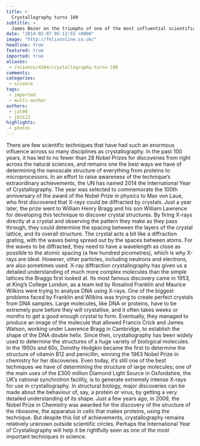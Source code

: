 ```yaml
---
title: >
  Crystallography turns 100
subtitle: >
  James Bezer on the triumphs of one of the most influential scientific techniques
date: "2014-02-07 05:13:55 +0000"
image: "http://felixonline.co.uk/"
headline: true
featured: true
imported: true
aliases:
 - /science/4364/crystallography-turns-100
comments:
categories:
 - science
tags:
 - imported
 - multi-author
authors:
 - jal08
 - jb3112
highlights:
 - photos
---
```


There are few scientific techniques that have had such an enormous influence across so many disciplines as crystallography.
In the past 100 years, it has led to no fewer than 28 Nobel Prizes for discoveries from right across the natural sciences, and remains one the best ways we have of determining the nanoscale structure of everything from proteins to microprocessors.
In an effort to raise awareness of the technique’s extraordinary achievements, the UN has named 2014 the International Year of Crystallography. The year was selected to commemorate the 100th anniversary of the award of the Nobel Prize in physics to Max von Laue, who first discovered that X-rays could be diffracted by crystals.
Just a year later, the prize went to William Henry Bragg and his son William Lawrence for developing this technique to discover crystal structures. By firing X-rays directly at a crystal and observing the pattern they make as they pass through, they could determine the spacing between the layers of the crystal lattice, and its overall structure.
The crystal acts a bit like a diffraction grating, with the waves being spread out by the spaces between atoms. For the waves to be diffracted, they need to have a wavelength as close as possible to the atomic spacing (a few hundred picometres), which is why X-rays are ideal. However, other particles, including neutrons and electrons, are also sometimes used.
X-ray diffraction crystallography has given us a detailed understanding of much more complex molecules than the simple lattices the Braggs first looked at. Its most famous discovery came in 1953, at King’s College London, as a team led by Rosalind Franklin and Maurice Wilkins were trying to analyse DNA using X-rays.
One of the biggest problems faced by Franklin and Wilkins was trying to create perfect crystals from DNA samples. Large molecules, like DNA or proteins, have to be extremely pure before they will crystallise, and it often takes weeks or months to get a good enough crystal to form.
Eventually, they managed to produce an image of the molecule that allowed Francis Crick and James Watson, working under Lawrence Bragg in Cambridge, to establish the shape of the DNA double helix.
Since then, crystallography has been widely used to determine the structures of a huge variety of biological molecules. In the 1950s and 60s, Dorothy Hodgkin became the first to determine the structure of vitamin B12 and penicillin, winning the 1963 Nobel Prize in chemistry for her discoveries.
Even today, it’s still one of the best techniques we have of determining the structure of large molecules; one of the main uses of the £300 million Diamond Light Source in Oxfordshire, the UK’s national synchrotron facility, is to generate extremely intense X-rays for use in crystallography.
In structural biology, major discoveries can be made about the behaviour of, say, a protein or virus, by getting a very detailed understanding of its shape. Just a few years ago, in 2009, the Nobel Prize in Chemistry was awarded for the discovery of the structure of the ribosome, the apparatus in cells that makes proteins, using the technique.
But despite this list of achievements, crystallography remains relatively unknown outside scientific circles. Perhaps the International Year of Crystallography will help it be rightfully seen as one of the most important techniques in science.
